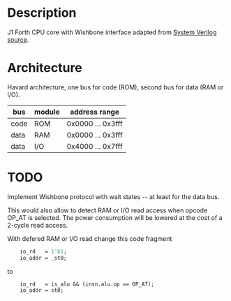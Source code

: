 # Description
J1 Forth CPU core with Wishbone interface adapted from [System Verilog source](https://github.com/pbing/J1).

# Architecture
Havard architecture, one bus for code (ROM), second bus for data (RAM or I/O).

bus  | module | address range
-----|--------|------------------
code | ROM    | 0x0000 ... 0x3fff
data | RAM    | 0x0000 ... 0x3fff
data | I/O    | 0x4000 ... 0x7fff

# TODO
Implement Wishbone protocol with wait states -- at least for the data bus.

This would also allow to detect RAM or I/O read access when opcode
OP_AT is selected. The power consumption will be lowered at the cost
of a 2-cycle read access.

With defered RAM or I/O read change this code fragment
```systemverilog
	io_rd   = 1'b1;
	io_addr = _st0;
```
to
```systemverilog
	io_rd   = is_alu && (insn.alu.op == OP_AT);
	io_addr = st0;
 ```
